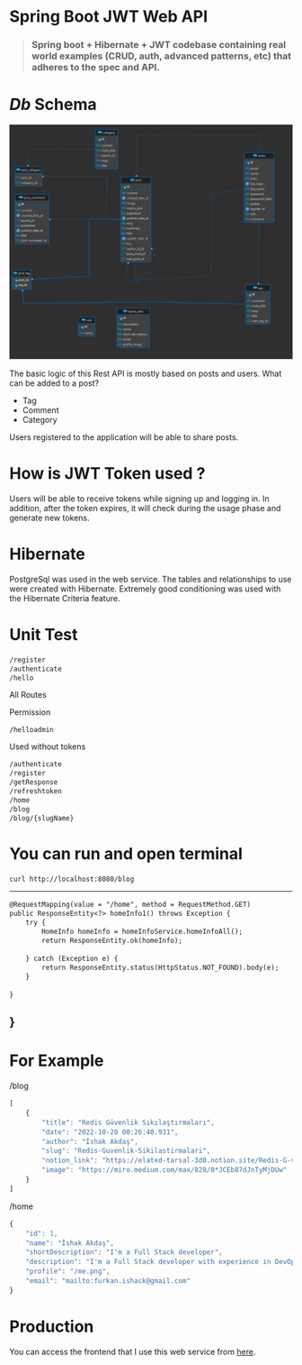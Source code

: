 # Spring Boot JWT Web API

> ### Spring boot + Hibernate + JWT  codebase containing real world examples (CRUD, auth, advanced patterns, etc) that adheres to the spec and API.

# *Db* Schema 

[![schema](.github/img/er_diagram.png)](https://site.ishakdas.dev/)

The basic logic of this Rest API is mostly based on posts and users.
What can be added to a post?
- Tag
- Comment
- Category

Users registered to the application will be able to share posts.

# How is JWT Token used ?

Users will be able to receive tokens while signing up and logging in.
In addition, after the token expires, it will check during the usage phase and generate new tokens.

# Hibernate

PostgreSql was used in the web service.
The tables and relationships to use were created with Hibernate.
Extremely good conditioning was used with the Hibernate Criteria feature.

# Unit Test

    /register
    /authenticate
    /hello
    
All Routes

Permission

    /helloadmin

Used without tokens

    /authenticate
    /register
    /getResponse
    /refreshtoken
    /home
    /blog
    /blog/{slugName}
    
    
    
    
# You can run and open terminal
    curl http://localhost:8080/blog
    
    

----

	@RequestMapping(value = "/home", method = RequestMethod.GET)
	public ResponseEntity<?> homeInfo1() throws Exception {
		try {
			HomeInfo homeInfo = homeInfoService.homeInfoAll();
			return ResponseEntity.ok(homeInfo);

		} catch (Exception e) {
			return ResponseEntity.status(HttpStatus.NOT_FOUND).body(e);
		}

	}
}
----

# For Example

/blog
```javascript
[
    {
        "title": "Redis Güvenlik Sıkılaştırmaları",
        "date": "2022-10-20 00:26:40.931",
        "author": "İshak Akdaş",
        "slug": "Redis-Guvenlik-Sikilastirmalari",
        "notion_link": "https://elated-tarsal-3d8.notion.site/Redis-G-venlik-S-k-la-t-rmalar-302af50ba8114acf97e5197ab9933694",
        "image": "https://miro.medium.com/max/828/0*JCEb87dJnTyMjDUw"
    }
]
```

/home
```javascript
{
    "id": 1,
    "name": "İshak Akdaş",
    "shortDescription": "I'm a Full Stack developer",
    "description": "I'm a Full Stack developer with experience in DevOps, Backend, Frontend and mobile development.",
    "profile": "/me.png",
    "email": "mailto:furkan.ishack@gmail.com"
}
```

# Production

You can access the frontend that I use this web service from  [here](https://site.ishakdas.dev/).
